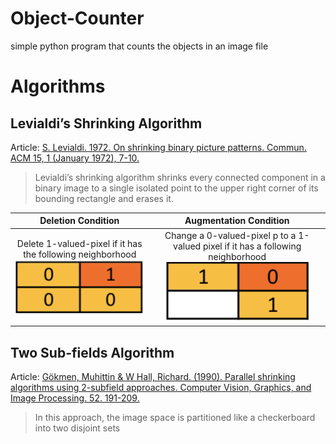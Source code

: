 # Object-Counter
simple python program that counts the objects in an image file

# Algorithms
## Levialdi’s Shrinking Algorithm
Article: [S. Levialdi. 1972. On shrinking binary picture patterns. Commun. ACM 15, 1 (January 1972), 7-10.](http://dx.doi.org/10.1145/361237.361240)


> Levialdi’s shrinking algorithm shrinks every connected component in a binary image to a single isolated point to the upper right corner of its bounding rectangle and erases it.

Deletion Condition | Augmentation Condition
:------------------: | :----------------------:
Delete 1-valued-pixel if it has the following neighborhood <br/> ![Levialdi Deletion][lev_del] | Change a 0-valued-pixel p to a 1-valued pixel if it has a following neighborhood <br/> ![Levialdi Augmentation][lev_aug]


[lev_del]: https://raw.githubusercontent.com/erdaldogan/Object-Counter/master/docs/levdel.png "Logo Title Text 2"
[lev_aug]: https://raw.githubusercontent.com/erdaldogan/Object-Counter/master/docs/levaug.png "Logo Title Text 2"

## Two Sub-fields Algorithm
Article: [Gökmen, Muhittin & W Hall, Richard. (1990). Parallel shrinking algorithms using 2-subfield approaches. Computer Vision, Graphics, and Image Processing. 52. 191-209. ](http://dx.doi.org/10.1016/0734-189X(90)90054-Y)


>In this approach, the image space is partitioned like a checkerboard into two disjoint sets
